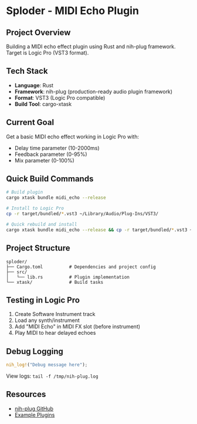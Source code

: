 # Sploder - MIDI Echo Plugin

## Project Overview
Building a MIDI echo effect plugin using Rust and nih-plug framework. Target is Logic Pro (VST3 format).

## Tech Stack
- **Language**: Rust
- **Framework**: nih-plug (production-ready audio plugin framework)
- **Format**: VST3 (Logic Pro compatible)
- **Build Tool**: cargo-xtask

## Current Goal
Get a basic MIDI echo effect working in Logic Pro with:
- Delay time parameter (10-2000ms)
- Feedback parameter (0-95%)
- Mix parameter (0-100%)

## Quick Build Commands

```bash
# Build plugin
cargo xtask bundle midi_echo --release

# Install to Logic Pro
cp -r target/bundled/*.vst3 ~/Library/Audio/Plug-Ins/VST3/

# Quick rebuild and install
cargo xtask bundle midi_echo --release && cp -r target/bundled/*.vst3 ~/Library/Audio/Plug-Ins/VST3/
```

## Project Structure
```
sploder/
├── Cargo.toml          # Dependencies and project config
├── src/
│   └── lib.rs          # Plugin implementation
└── xtask/              # Build tasks
```

## Testing in Logic Pro
1. Create Software Instrument track
2. Load any synth/instrument
3. Add "MIDI Echo" in MIDI FX slot (before instrument)
4. Play MIDI to hear delayed echoes

## Debug Logging
```rust
nih_log!("Debug message here");
```
View logs: `tail -f /tmp/nih-plug.log`

## Resources
- [nih-plug GitHub](https://github.com/robbert-vdh/nih-plug)
- [Example Plugins](https://github.com/robbert-vdh/nih-plug/tree/master/plugins)
